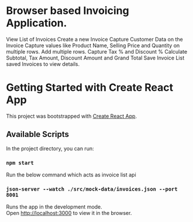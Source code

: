 # Browser based Invoicing Application.
View List of Invoices
Create a new Invoice
Capture Customer Data on the Invoice
Capture values like Product Name, Selling Price and Quantity on multiple rows.
Add multiple rows.
Capture Tax % and Discount %
Calculate Subtotal, Tax Amount, Discount Amount and Grand Total
Save Invoice
List saved Invoices to view details.

# Getting Started with Create React App

This project was bootstrapped with [Create React App](https://github.com/facebook/create-react-app).

## Available Scripts

In the project directory, you can run:

### `npm start`

Run the below command which acts as invoice list api
### `json-server --watch ./src/mock-data/invoices.json --port 8001`

Runs the app in the development mode.\
Open [http://localhost:3000](http://localhost:3000) to view it in the browser.
